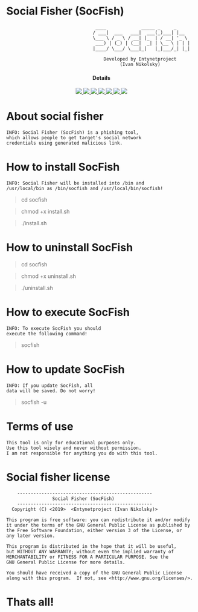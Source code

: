 # Social Fisher (SocFish)              

                                     ____             _____ _     _     
                                    / ___|  ___   ___|  ___(_)___| |__  
                                    \___ \ / _ \ / __| |_  | / __| '_ \ 
                                     ___) | (_) | (__|  _| | \__ \ | | |
                                    |____/ \___/ \___|_|   |_|___/_| |_|
                                        
                                        Developed by Entynetproject                
                                              (Ivan Nikolsky)                


<h4 align="center">Details</h4>
<p align="center">
  <a href="http://entynetproject.simplesite.com/">
    <img src="https://img.shields.io/badge/entynetproject-Ivan%20Nikolsky-blue.svg">
  </a> 
  <a href="https://github.com/entynetproject/socfish/releases">
    <img src="https://img.shields.io/github/release/entynetproject/socfish.svg">
  </a>
  <a href="https://wikipedia.org/wiki/Shell_script">
    <img src="https://img.shields.io/badge/language-shell-green.svg">
 </a>
  <a href="https://github.com/entynetproject/socfish">
      <img src="https://img.shields.io/badge/sites-18-red.svg?maxAge=2592000">
  </a>
  <a href="https://github.com/entynetproject/socfish/issues?q=is%3Aissue+is%3Aclosed">
      <img src="https://img.shields.io/github/issues/entynetproject/socfish.svg">
  </a>
  <a href="https://github.com/entynetproject/socfish/wiki">
      <img src="https://img.shields.io/badge/wiki%20-socfish-lightgrey.svg">
 </a>
<a href="https://mobile.twitter.com/entynetproject">
    <img src="https://img.shields.io/badge/twitter-entynetproject-blue.svg">
 </a>
</p>

# About social fisher

    INFO: Social Fisher (SocFish) is a phishing tool, 
    which allows people to get target's social network 
    credentials using generated malicious link.

# How to install SocFish

    INFO: Social Fisher will be installed into /bin and 
    /usr/local/bin as /bin/socfish and /usr/local/bin/socfish!

> cd socfish

> chmod +x install.sh

> ./install.sh

# How to uninstall SocFish

> cd socfish

> chmod +x uninstall.sh

> ./uninstall.sh


# How to execute SocFish

    INFO: To execute SocFish you should 
    execute the following command!

> socfish

# How to update SocFish

    INFO: If you update SocFish, all 
    data will be saved. Do not worry!

> socfish -u

# Terms of use

    This tool is only for educational purposes only.
    Use this tool wisely and never without permission.
    I am not responsible for anything you do with this tool.

# Social fisher license

        --------------------------------------------------
                     Social Fisher (SocFish)         
        --------------------------------------------------
      Copyright (C) <2019>  <Entynetproject (Ivan Nikolsky)>

    This program is free software: you can redistribute it and/or modify
    it under the terms of the GNU General Public License as published by
    the Free Software Foundation, either version 3 of the License, or
    any later version.

    This program is distributed in the hope that it will be useful,
    but WITHOUT ANY WARRANTY; without even the implied warranty of
    MERCHANTABILITY or FITNESS FOR A PARTICULAR PURPOSE. See the
    GNU General Public License for more details.

    You should have received a copy of the GNU General Public License
    along with this program.  If not, see <http://www.gnu.org/licenses/>.
        

# Thats all!
